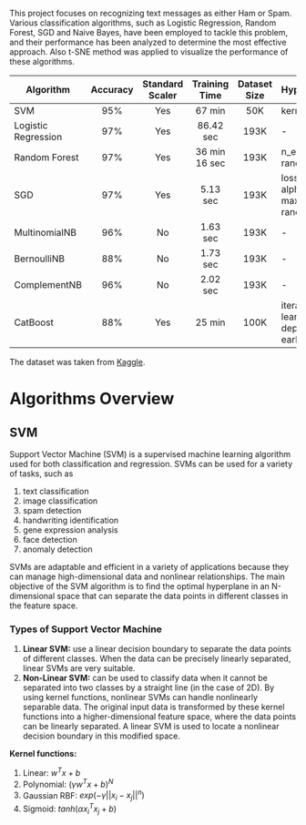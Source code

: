 This project focuses on recognizing text messages as either Ham or Spam. Various classification algorithms, such as Logistic Regression, Random Forest, SGD and Naive Bayes, have been employed to tackle this problem, and their performance has been analyzed to determine the most effective approach. Also t-SNE method was applied to visualize the performance of these algorithms. 


| Algorithm             | Accuracy | Standard Scaler | Training Time  | Dataset Size | Hyperparameters |
|-----------------------|:--------:|:---------------:|:--------------:|:------------:|:----------------|
| SVM                   | 95%      | Yes             | 67 min         | 50K          | kernel='linear' |
| Logistic Regression   | 97%      | Yes             | 86.42 sec      | 193K         | -               |
| Random Forest         | 97%      | Yes             | 36 min 16 sec  | 193K         | n_estimators=30, random_state=42 |
| SGD                   | 97%      | Yes             | 5.13 sec       | 193K         | loss='log_loss', alpha=0.01, max_iter=1000, random_state=42 |
| MultinomialNB         | 96%      | No              | 1.63 sec       | 193K         | -               |
| BernoulliNB           | 88%      | No              | 1.73 sec       | 193K         | -               |
| ComplementNB          | 96%      | No              | 2.02 sec       | 193K         | -               |
| CatBoost              | 88%      | Yes             | 25 min         | 100K         | iterations=200, learning_rate=0.01, depth=6, l2_leaf_reg=3, early_stopping_rounds=10 |

The dataset was taken from [Kaggle](https://www.kaggle.com/datasets/meruvulikith/190k-spam-ham-email-dataset-for-classification/data).

# Algorithms Overview
## SVM
Support Vector Machine (SVM) is a supervised machine learning algorithm used for both classification and regression. SVMs can be used for a variety of tasks, such as 
1. text classification
2. image classification
3. spam detection
4. handwriting identification
5. gene expression analysis
6. face detection
7. anomaly detection

SVMs are adaptable and efficient in a variety of applications because they can manage high-dimensional data and nonlinear relationships. The main objective of the SVM
algorithm is to find the optimal hyperplane in an N-dimensional space that can separate the data points in different classes in the feature space.

### Types of Support Vector Machine
1. **Linear SVM:** use a linear decision boundary to separate the data points of different classes. When the data can be precisely linearly separated, linear SVMs are very suitable.
2. **Non-Linear SVM:** can be used to classify data when it cannot be separated into two classes by a straight line (in the case of 2D). By using kernel functions, nonlinear SVMs can handle nonlinearly separable data. The original input data is transformed by these kernel functions into a higher-dimensional feature space, where the data points can be linearly separated. A linear SVM is used to locate a nonlinear decision boundary in this modified space.

**Kernel functions:**
1. Linear: $w^{T}x + b$
2. Polynomial: $(\gamma w^{T}x + b)^{N}$
3. Gaussian RBF: $exp(-\gamma||x_i - x_j||^n)$
4. Sigmoid: $tanh(\alpha x_i^Tx_j + b)$
